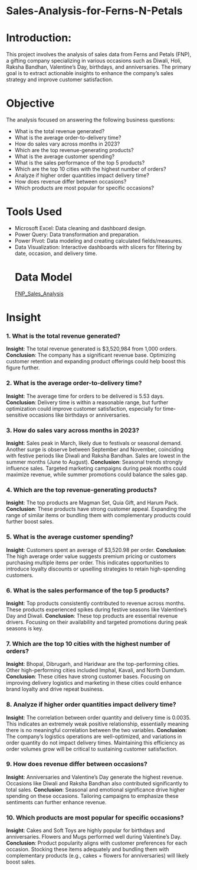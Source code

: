 # Sales-Analysis-for-Ferns-N-Petals
# Introduction:
This project involves the analysis of sales data from Ferns and Petals (FNP), a gifting company specializing in various occasions such as Diwali, Holi, Raksha Bandhan, Valentine’s Day, birthdays, and anniversaries. The primary goal is to extract actionable insights to enhance the company’s sales strategy and improve customer satisfaction.
# Objective
The analysis focused on answering the following business questions:

* What is the total revenue generated?
* What is the average order-to-delivery time?
* How do sales vary across months in 2023?
* Which are the top revenue-generating products?
* What is the average customer spending?
* What is the sales performance of the top 5 products?
* Which are the top 10 cities with the highest number of orders?
* Analyze if higher order quantities impact delivery time?
* How does revenue differ between occasions?
* Which products are most popular for specific occasions?
# Tools Used
* Microsoft Excel: Data cleaning and dashboard design.
* Power Query: Data transformation and preparation.
* Power Pivot: Data modeling and creating calculated fields/measures.
* Data Visualization: Interactive dashboards with slicers for filtering by date, occasion, and delivery time.
  # Data Model
  <a href="Screenshot 2024-12-06 220102.png">FNP_Sales_Analysis</a>
# Insight
### 1. What is the total revenue generated?
**Insight**: The total revenue generated is $3,520,984 from 1,000 orders.
**Conclusion**: The company has a significant revenue base. Optimizing customer retention and expanding product offerings could help boost this figure further.
### 2. What is the average order-to-delivery time?
**Insight**: The average time for orders to be delivered is 5.53 days.
**Conclusion**: Delivery time is within a reasonable range, but further optimization could improve customer satisfaction, especially for time-sensitive occasions like birthdays or anniversaries.
### 3. How do sales vary across months in 2023?
**Insight**:
Sales peak in March, likely due to festivals or seasonal demand.
Another surge is observe between September and November, coinciding with festive periods like Diwali and Raksha Bandhan.
Sales are lowest in the summer months (June to August).
**Conclusion**: Seasonal trends strongly influence sales. Targeted marketing campaigns during peak months could maximize revenue, while summer promotions could balance the sales gap.
### 4. Which are the top revenue-generating products?
**Insight**:
The top products are Magman Set, Quia Gift, and Harum Pack.
**Conclusion**: These products have strong customer appeal. Expanding the range of similar items or bundling them with complementary products could further boost sales.
### 5. What is the average customer spending?
**Insight**: Customers spent an average of $3,520.98 per order.
**Conclusion**: The high average order value suggests premium pricing or customers purchasing multiple items per order. This indicates opportunities to introduce loyalty discounts or upselling strategies to retain high-spending customers.
### 6. What is the sales performance of the top 5 products?
**Insight**:
Top products consistently contributed to revenue across months.
These products experienced spikes during festive seasons like Valentine’s Day and Diwali.
**Conclusion**: These top products are essential revenue drivers. Focusing on their availability and targeted promotions during peak seasons is key.
### 7. Which are the top 10 cities with the highest number of orders?
**Insight**:
Bhopal, Dibrugarh, and Haridwar are the top-performing cities.
Other high-performing cities included Imphal, Kavali, and North Dumdum.
**Conclusion**: These cities have strong customer bases. Focusing on improving delivery logistics and marketing in these cities could enhance brand loyalty and drive repeat business.
### 8. Analyze if higher order quantities impact delivery time?
**Insight**: The correlation between order quantity and delivery time is 0.0035. This indicates an extremely weak positive relationship, essentially meaning there is no meaningful correlation between the two variables.
**Conclusion**: The company’s logistics operations are well-optimized, and variations in order quantity do not impact delivery times. Maintaining this efficiency as order volumes grow will be critical to sustaining customer satisfaction.
### 9. How does revenue differ between occasions?
**Insight**:
Anniversaries and Valentine’s Day generate the highest revenue.
Occasions like Diwali and Raksha Bandhan also contributed significantly to total sales.
**Conclusion**: Seasonal and emotional significance drive higher spending on these occasions. Tailoring campaigns to emphasize these sentiments can further enhance revenue.
### 10. Which products are most popular for specific occasions?
**Insight**:
Cakes and Soft Toys are highly popular for birthdays and anniversaries.
Flowers and Mugs performed well during Valentine’s Day.
**Conclusion**: Product popularity aligns with customer preferences for each occasion. Stocking these items adequately and bundling them with complementary products (e.g., cakes + flowers for anniversaries) will likely boost sales.
  
